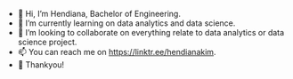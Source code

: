 - 👋 Hi, I’m Hendiana, Bachelor of Engineering.
- 👀 I’m currently learning on data analytics and data science.
- 💞️ I’m looking to collaborate on everything relate to data analytics or data science project.
- 📫 You can reach me on https://linktr.ee/hendianakim.
- 🌱 Thankyou!
